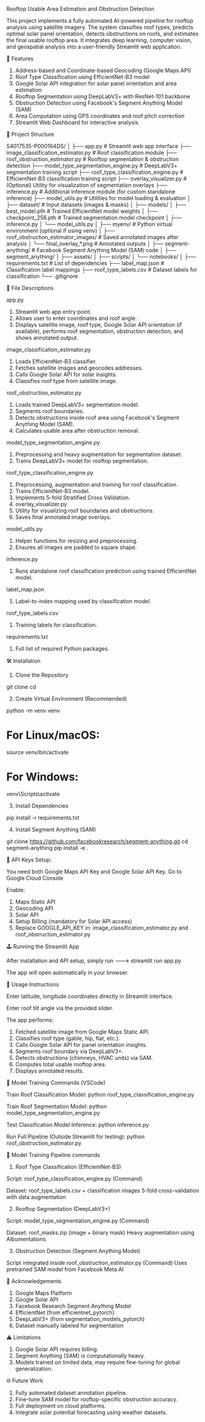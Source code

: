 Rooftop Usable Area Estimation and Obstruction Detection

This project implements a fully automated AI-powered pipeline for rooftop analysis using satellite imagery. The system classifies roof types, predicts optimal solar panel orientation, detects obstructions on roofs, and estimates the final usable rooftop area. It integrates deep learning, computer vision, and geospatial analysis into a user-friendly Streamlit web application.

🌌 Features

1. Address-based and Coordinate-based Geocoding (Google Maps API)
2. Roof Type Classification using EfficientNet-B3 model
3. Google Solar API integration for solar panel orientation and area estimation
4. Rooftop Segmentation using DeepLabV3+ with ResNet-101 backbone
5. Obstruction Detection using Facebook's Segment Anything Model (SAM)
6. Area Computation using GPS coordinates and roof pitch correction
7. Streamlit Web Dashboard for interactive analysis

🔢 Project Structure

S4017535-P000164DS/
│
├── app.py                         # Streamlit web app interface
├── image_classification_estimator.py  # Roof classification module
├── roof_obstruction_estimator.py  # Rooftop segmentation & obstruction detection
├── model_type_segmentation_engine.py  # DeepLabV3+ segmentation training script
├── roof_type_classification_engine.py # EfficientNet-B3 classification training script
├── overlay_visualizer.py          # (Optional) Utility for visualization of segmentation overlays
├── inference.py                   # Additional inference module (for custom standalone inference)
├── model_utils.py                 # Utilities for model loading & evaluation
│
├── dataset/                       # Input datasets (images & masks)
│
├── models/
│   ├── best_model.pth             # Trained EfficientNet model weights
│   ├── checkpoint_256.pth         # Trained segmentation model checkpoint
│   ├── inference.py
│   └── model_utils.py
│
├── myenv/                         # Python virtual environment (optional if using venv)
│
├── roof_obstruction_estimator_images/  # Saved annotated images after analysis
│   └── final_overlay_*.png        # Annotated outputs
│
├── segment-anything/              # Facebook Segment Anything Model (SAM) code
│   ├── segment_anything/
│   ├── assets/
│   ├── scripts/
│   └── notebooks/
│
├── requirements.txt               # List of dependencies
├── label_map.json                 # Classification label mappings
├── roof_type_labels.csv           # Dataset labels for classification
└── .gitignore


🔄 File Descriptions

app.py

1. Streamlit web app entry point.
2. Allows user to enter coordinates and roof angle.
3. Displays satellite image, roof type, Google Solar API orientation (if available), performs roof segmentation, obstruction detection, and shows annotated output.

image_classification_estimator.py

1. Loads EfficientNet-B3 classifier.
2. Fetches satellite images and geocodes addresses.
3. Calls Google Solar API for solar insights.
4. Classifies roof type from satellite image.

roof_obstruction_estimator.py

1. Loads trained DeepLabV3+ segmentation model.
2. Segments roof boundaries.
3. Detects obstructions inside roof area using Facebook's Segment Anything Model (SAM).
4. Calculates usable area after obstruction removal.

model_type_segmentation_engine.py

1. Preprocessing and heavy augmentation for segmentation dataset.
2. Trains DeepLabV3+ model for rooftop segmentation.

roof_type_classification_engine.py

1. Preprocessing, augmentation and training for roof classification.
2. Trains EfficientNet-B3 model.
3. Implements 5-fold Stratified Cross Validation.
4. overlay_visualizer.py
5. Utility for visualizing roof boundaries and obstructions.
6. Saves final annotated image overlays.

model_utils.py

1. Helper functions for resizing and preprocessing.
2. Ensures all images are padded to square shape.

inference.py

1. Runs standalone roof classification prediction using trained EfficientNet model.

label_map.json

1. Label-to-index mapping used by classification model.

roof_type_labels.csv

1. Training labels for classification.

requirements.txt

1. Full list of required Python packages.

🛠️ Installation

1. Clone the Repository

git clone <your-repository-url> 
cd <project-directory>

2. Create Virtual Environment (Recommended)

python -m venv venv
# For Linux/macOS:
source venv/bin/activate
# For Windows:
venv\Scripts\activate

3. Install Dependencies

pip install -r requirements.txt

4. Install Segment Anything (SAM)

git clone https://github.com/facebookresearch/segment-anything.git
cd segment-anything
pip install -e .

🔑 API Keys Setup:

You need both Google Maps API Key and Google Solar API Key.
Go to Google Cloud Console

Enable:

1. Maps Static API
2. Geocoding API
3. Solar API
4. Setup Billing (mandatory for Solar API access)
5. Replace GOOGLE_API_KEY in: image_classification_estimator.py and roof_obstruction_estimator.py

🕹️ Running the Streamlit App

After installation and API setup, simply run ---> streamlit run app.py

The app will open automatically in your browser.

🔄 Usage Instructions

Enter latitude, longitude coordinates directly in Streamlit interface.

Enter roof tilt angle via the provided slider.

The app performs:

1. Fetched satellite image from Google Maps Static API.
2. Classifies roof type (gable, hip, flat, etc.).
3. Calls Google Solar API for panel orientation insights.
4. Segments roof boundary via DeepLabV3+.
5. Detects obstructions (chimneys, HVAC units) via SAM.
6. Computes total usable rooftop area.
7. Displays annotated results.

🔧 Model Training Commands (VSCode)

Train Roof Classification Model: python roof_type_classification_engine.py

Train Roof Segmentation Model: python model_type_segmentation_engine.py

Test Classification Model Inference: python inference.py

Run Full Pipeline (Outside Streamlit for testing): python roof_obstruction_estimator.py

🔄 Model Training Pipeline commands

1. Roof Type Classification (EfficientNet-B3)

Script: roof_type_classification_engine.py (Command)

Dataset: roof_type_labels.csv + classification images
5-fold cross-validation with data augmentation

2. Rooftop Segmentation (DeepLabV3+)

Script: model_type_segmentation_engine.py (Command)

Dataset: roof_masks.zip (image + binary mask)
Heavy augmentation using Albumentations

3. Obstruction Detection (Segment Anything Model)

Script integrated inside roof_obstruction_estimator.py (Command)
Uses pretrained SAM model from Facebook Meta AI

📜 Acknowledgements

1. Google Maps Platform
2. Google Solar API
3. Facebook Research Segment Anything Model
4. EfficientNet (from efficientnet_pytorch)
5. DeepLabV3+ (from segmentation_models_pytorch)
6. Dataset manually labeled for segmentation

⚠️ Limitations 

1. Google Solar API requires billing.
2. Segment Anything (SAM) is computationally heavy.
3. Models trained on limited data, may require fine-tuning for global generalization.

🌐 Future Work

1. Fully automated dataset annotation pipeline.
2. Fine-tune SAM model for rooftop-specific obstruction accuracy.
3. Full deployment on cloud platforms.
4. Integrate solar potential forecasting using weather datasets.


